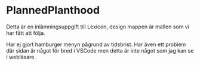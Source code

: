 # PlannedPlanthood

Detta är en inlämningsuppgift till Lexicon, design mappen är mallen som vi har fått att följa.

Har ej gjort hamburger menyn pågrund av tidsbrist.
Har även ett problem där sidan är något för bred i VSCode men detta är inte något som jag kan se i webläsare.